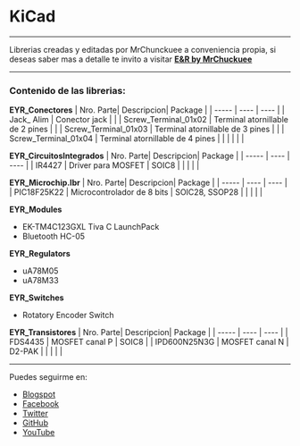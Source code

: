 # KiCad
***

Librerias creadas y editadas por MrChunckuee a conveniencia propia, si deseas saber mas a detalle te invito a visitar [**E&R by MrChuckuee**](https://mrchunckuee.blogspot.com/p/kicad.html) 

***
### Contenido de las librerias:
**EYR_Conectores**
| Nro. Parte| Descripcion| Package | 
| ----- | ---- | ---- |
| Jack_ Alim | Conector jack |  |
| Screw_Terminal_01x02 | Terminal atornillable de 2 pines |  |
| Screw_Terminal_01x03 | Terminal atornillable de 3 pines |  |
| Screw_Terminal_01x04 | Terminal atornillable de 4 pines |  |
|  |  |  |

**EYR_CircuitosIntegrados**
| Nro. Parte| Descripcion| Package | 
| ----- | ---- | ---- |
| IR4427 | Driver para MOSFET | SOIC8 |
|  |  |  |

**EYR_Microchip.lbr**
| Nro. Parte| Descripcion| Package | 
| ----- | ---- | ---- |
| PIC18F25K22 | Microcontrolador de 8 bits | SOIC28, SSOP28 |
|  |  |  |

**EYR_Modules**
- EK-TM4C123GXL Tiva C LaunchPack 
- Bluetooth HC-05

**EYR_Regulators**
- uA78M05
- uA78M33

**EYR_Switches**
- Rotatory Encoder Switch

**EYR_Transistores**
| Nro. Parte| Descripcion| Package | 
| ----- | ---- | ---- |
| FDS4435 | MOSFET canal P | SOIC8 |
| IPD600N25N3G | MOSFET canal N | D2-PAK |
|  |  |  |

***
Puedes seguirme en:
- [Blogspot](http://mrchunckuee.blogspot.com)
- [Facebook](https://www.facebook.com/ElectronicayRobotica)
- [Twitter](https://twitter.com/MrChunckuee)
- [GitHub](https://github.com/MrChunckuee)
- [YouTube](https://www.youtube.com/user/mrchunckueepsr)
